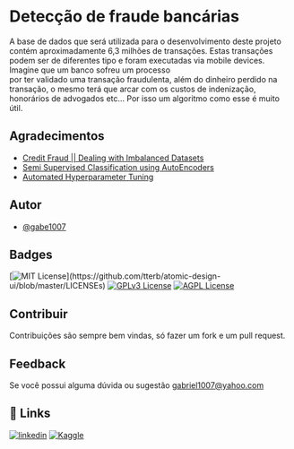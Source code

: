 
# Detecção de fraude bancárias

A base de dados que será utilizada para o desenvolvimento deste projeto contém aproximadamente 6,3 milhões de 
transações. Estas transações podem ser de diferentes tipo 
e foram executadas via mobile devices. Imagine que um banco sofreu um processo  
por ter validado uma transação fraudulenta, além do dinheiro perdido na transação, o mesmo terá
que arcar com os custos de indenização, honorários de advogados etc... Por isso um 
algoritmo como esse é muito útil. 

## Agradecimentos 

 - [Credit Fraud || Dealing with Imbalanced Datasets](https://www.kaggle.com/code/janiobachmann/credit-fraud-dealing-with-imbalanced-datasets)
 - [Semi Supervised Classification using AutoEncoders](https://www.kaggle.com/code/shivamb/semi-supervised-classification-using-autoencoders)
 - [Automated Hyperparameter Tuning](https://www.kaggle.com/code/pavansanagapati/automated-hyperparameter-tuning)


## Autor

- [@gabe1007](https://github.com/gabe1007)


## Badges

[![MIT License](https://img.shields.io/apm/l/atomic-design-ui.svg?)](https://github.com/tterb/atomic-design-ui/blob/master/LICENSEs)
[![GPLv3 License](https://img.shields.io/badge/License-GPL%20v3-yellow.svg)](https://opensource.org/licenses/)
[![AGPL License](https://img.shields.io/badge/license-AGPL-blue.svg)](http://www.gnu.org/licenses/agpl-3.0)


## Contribuir

Contribuições são sempre bem vindas, só fazer um fork e um pull request. 


## Feedback

Se você possui alguma dúvida ou sugestão gabriel1007@yahoo.com


## 🔗 Links
[![linkedin](https://img.shields.io/badge/linkedin-0A66C2?style=for-the-badge&logo=linkedin&logoColor=white)](https://www.linkedin.com/in/gabrieldos-santos/)
[![Kaggle](https://img.shields.io/badge/kaggle-%2344BAE8.svg?&style=for-the-badge&logo=kaggle&logoColor=white)](https://www.kaggle.com/gabedossantos)

